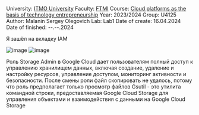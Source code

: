 University: [ITMO University](https://itmo.ru/ru/)
Faculty: [FTMI](https://ftmi.itmo.ru/)
Course: [Cloud platforms as the basis of technology entrepreneurship](https://itmo-ict-faculty.github.io/cloud-platforms-as-the-basis-of-technology-entrepreneurship/)
Year: 2023/2024
Group: U4125
Author: Malanin Sergey Olegovich
Lab: Lab1
Date of create: 16.04.2024
Date of finished: --.--.2024

Я зашёл на вкладку IAM

![image](https://github.com/Aelirennnn/2023_2024-cloud-platforms-as-the-basis-of-technology-entrepreneurship-u4125-malanin_s_o/assets/125411403/23b8cfb2-856a-42fb-a4bd-ca2b69f45238)
![image](https://github.com/Aelirennnn/2023_2024-cloud-platforms-as-the-basis-of-technology-entrepreneurship-u4125-malanin_s_o/assets/125411403/2a4c1d81-0c48-4885-86d7-aad75f3f8bea)


Роль Storage Admin в Google Cloud дает пользователям полный доступ к управлению хранилищем данных, включая создание, удаление и настройку ресурсов, управление доступом, мониторинг активности и безопасности.
После смены роли файл скопировать не удалось, потому что роль предполагает только просмотр файлов
Gsutil - это утилита командной строки, предоставляемая Google Cloud Storage для управления объектами и взаимодействия с данными на Google Cloud Storage
